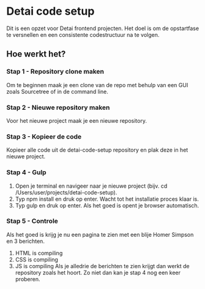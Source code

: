 # Detai code setup
Dit is een opzet voor Detai frontend projecten. Het doel is om de opstartfase te versnellen en een consistente codestructuur na te volgen.

## Hoe werkt het?
### Stap 1 - Repository clone maken
Om te beginnen maak je een clone van de repo met behulp van een GUI zoals Sourcetree of in de command line.

### Stap 2 - Nieuwe repository maken
Voor het nieuwe project maak je een nieuwe repository.

### Stap 3 - Kopieer de code
Kopieer alle code uit de detai-code-setup repository en plak deze in het nieuwe project. 

### Stap 4 - Gulp
1. Open je terminal en navigeer naar je nieuwe project (bijv. cd /Users/user/projects/detai-code-setup).
2. Typ npm install en druk op enter. Wacht tot het installatie proces klaar is.
3. Typ gulp en druk op enter. Als het goed is opent je browser automatisch.

### Stap 5 - Controle
Als het goed is krijg je nu een pagina te zien met een blije Homer Simpson en 3 berichten.
1. HTML is compiling
2. CSS is compiling
3. JS is compiling
Als je alledrie de berichten te zien krijgt dan werkt de repository zoals het hoort. Zo niet dan kan je stap 4 nog een keer proberen.
